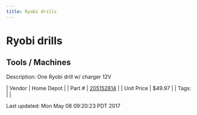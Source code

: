 ```yaml
---
title: Ryobi drills
---
```


# Ryobi drills
## Tools / Machines
Description: 	One Ryobi drill w/ charger 12V 

| Vendor | Home Depot | 
| Part # | [205152814](http://www.homedepot.com/p/Ryobi-12-Volt-Cordless-Lithium-Ion-Drill-Driver-Kit-HJP004/205152814) | 
| Unit Price | $49.97 | 
| Tags: |  | 

Last updated: Mon May 08 09:20:23 PDT 2017